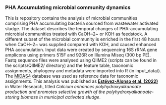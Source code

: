 ### PHA Accumulating microbial community dynamics

This is repository contains the analysis of microbial communities comprising PHA accumulating bacteria sourced from wastewater activated sludge. The dataset describes the temporal changes of PHA-accumulating microbial communities treated with CaOH~2~ or KOH as feedstock. 
A different subset of the microbial community is enriched in the first 48 hours when CaOH~2~ was supplied compared with KOH, and caused enhanced PHA accumulation.
Input data were created by sequencing 16S rRNA gene amplicons using primers 515F and 926R on Illumina Miseq (300 bp PE). Fastq sequence files were analysed using QIIME2 (scripts can be found in the scripts/QIIME2/ directory) and the feature table, taxonomic assignments, phylogeny and metadata were imported into R (in input_data/). The [MiDAS4](https://www.midasfieldguide.org/global) database was used as reference data for taxonomic assignments. This analysis was published as [**Estévez-Alonso et al. (2022)**](https://doi.org/10.1016/j.watres.2022.119259) in Water Research, titled *Calcium enhances polyhydroxyalkanoate production and promotes selective growth of the polyhydroxyalkanoate-storing biomass in municipal activated sludge*.
